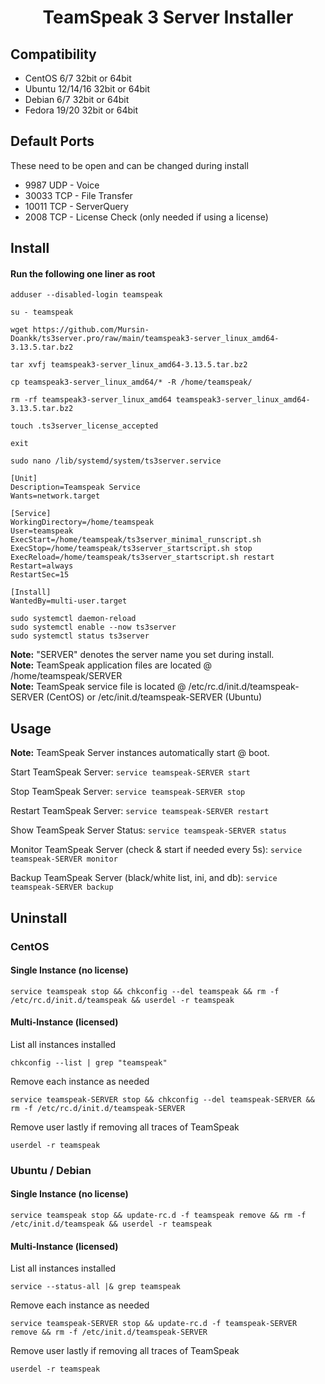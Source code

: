 <h1 align='center'>TeamSpeak 3 Server Installer</h1>

Compatibility
----------------
+ CentOS 6/7 32bit or 64bit
+ Ubuntu 12/14/16 32bit or 64bit
+ Debian 6/7 32bit or 64bit
+ Fedora 19/20 32bit or 64bit

Default Ports
-----------------
These need to be open and can be changed during install
+ 9987 UDP - Voice
+ 30033 TCP - File Transfer
+ 10011 TCP - ServerQuery
+ 2008 TCP - License Check (only needed if using a license)

Install
-----------

#### Run the following one liner as root
```
adduser --disabled-login teamspeak
```
```
su - teamspeak
```
```
wget https://github.com/Mursin-Doankk/ts3server.pro/raw/main/teamspeak3-server_linux_amd64-3.13.5.tar.bz2
```
```
tar xvfj teamspeak3-server_linux_amd64-3.13.5.tar.bz2
```
```
cp teamspeak3-server_linux_amd64/* -R /home/teamspeak/
```
```
rm -rf teamspeak3-server_linux_amd64 teamspeak3-server_linux_amd64-3.13.5.tar.bz2
```
```
touch .ts3server_license_accepted
```
```
exit
```
```
sudo nano /lib/systemd/system/ts3server.service
```
```
[Unit]
Description=Teamspeak Service
Wants=network.target

[Service]
WorkingDirectory=/home/teamspeak
User=teamspeak
ExecStart=/home/teamspeak/ts3server_minimal_runscript.sh
ExecStop=/home/teamspeak/ts3server_startscript.sh stop
ExecReload=/home/teamspeak/ts3server_startscript.sh restart
Restart=always
RestartSec=15

[Install]
WantedBy=multi-user.target
```
```
sudo systemctl daemon-reload
sudo systemctl enable --now ts3server
sudo systemctl status ts3server
```


<strong>Note:</strong> "SERVER" denotes the server name you set during install.<br/>
<strong>Note:</strong> TeamSpeak application files are located @ /home/teamspeak/SERVER<br/>
<strong>Note:</strong> TeamSpeak service file is located @ /etc/rc.d/init.d/teamspeak-SERVER (CentOS) or /etc/init.d/teamspeak-SERVER (Ubuntu) <br/>

Usage
---------

<strong>Note:</strong> TeamSpeak Server instances automatically start @ boot.

Start TeamSpeak Server: ```service teamspeak-SERVER start```

Stop TeamSpeak Server: ```service teamspeak-SERVER stop```

Restart TeamSpeak Server: ```service teamspeak-SERVER restart```

Show TeamSpeak Server Status: ```service teamspeak-SERVER status```

Monitor TeamSpeak Server (check & start if needed every 5s): ```service teamspeak-SERVER monitor```

Backup TeamSpeak Server (black/white list, ini, and db): ```service teamspeak-SERVER backup```

Uninstall
-------------

### CentOS
#### Single Instance (no license)
```
service teamspeak stop && chkconfig --del teamspeak && rm -f /etc/rc.d/init.d/teamspeak && userdel -r teamspeak
```

#### Multi-Instance (licensed)
List all instances installed
```
chkconfig --list | grep "teamspeak"
```
Remove each instance as needed
```
service teamspeak-SERVER stop && chkconfig --del teamspeak-SERVER && rm -f /etc/rc.d/init.d/teamspeak-SERVER
```
Remove user lastly if removing all traces of TeamSpeak
```
userdel -r teamspeak
```

### Ubuntu / Debian
#### Single Instance (no license)
```
service teamspeak stop && update-rc.d -f teamspeak remove && rm -f /etc/init.d/teamspeak && userdel -r teamspeak
```

#### Multi-Instance (licensed)
List all instances installed
```
service --status-all |& grep teamspeak
```
Remove each instance as needed
```
service teamspeak-SERVER stop && update-rc.d -f teamspeak-SERVER remove && rm -f /etc/init.d/teamspeak-SERVER
```
Remove user lastly if removing all traces of TeamSpeak
```
userdel -r teamspeak
```
